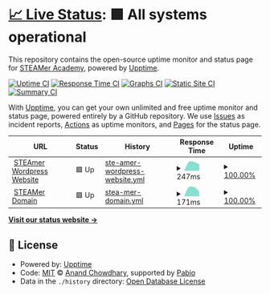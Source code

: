 # [📈 Live Status](https://STEAMer-Academy.github.io/upptime-monitoring): <!--live status--> **🟩 All systems operational**

This repository contains the open-source uptime monitor and status page for [STEAMer Academy](https://steameracademy.wordpress.com/), powered by [Upptime](https://github.com/upptime/upptime).

[![Uptime CI](https://github.com/STEAMer-Academy/upptime-monitoring/workflows/Uptime%20CI/badge.svg)](https://github.com/STEAMer-Academy/upptime-monitoring/actions?query=workflow%3A%22Uptime+CI%22)
[![Response Time CI](https://github.com/STEAMer-Academy/upptime-monitoring/workflows/Response%20Time%20CI/badge.svg)](https://github.com/STEAMer-Academy/upptime-monitoring/actions?query=workflow%3A%22Response+Time+CI%22)
[![Graphs CI](https://github.com/STEAMer-Academy/upptime-monitoring/workflows/Graphs%20CI/badge.svg)](https://github.com/STEAMer-Academy/upptime-monitoring/actions?query=workflow%3A%22Graphs+CI%22)
[![Static Site CI](https://github.com/STEAMer-Academy/upptime-monitoring/workflows/Static%20Site%20CI/badge.svg)](https://github.com/STEAMer-Academy/upptime-monitoring/actions?query=workflow%3A%22Static+Site+CI%22)
[![Summary CI](https://github.com/STEAMer-Academy/upptime-monitoring/workflows/Summary%20CI/badge.svg)](https://github.com/STEAMer-Academy/upptime-monitoring/actions?query=workflow%3A%22Summary+CI%22)

With [Upptime](https://upptime.js.org), you can get your own unlimited and free uptime monitor and status page, powered entirely by a GitHub repository. We use [Issues](https://github.com/STEAMer-Academy/upptime-monitoring/issues) as incident reports, [Actions](https://github.com/STEAMer-Academy/upptime-monitoring/actions) as uptime monitors, and [Pages](https://STEAMer-Academy.github.io/upptime-monitoring) for the status page.

<!--start: status pages-->
<!-- This summary is generated by Upptime (https://github.com/upptime/upptime) -->
<!-- Do not edit this manually, your changes will be overwritten -->
<!-- prettier-ignore -->
| URL | Status | History | Response Time | Uptime |
| --- | ------ | ------- | ------------- | ------ |
| <img alt="" src="https://icons.duckduckgo.com/ip3/steameracademy.wordpress.com.ico" height="13"> [STEAmer Wordpress Website](https://steameracademy.wordpress.com/) | 🟩 Up | [ste-amer-wordpress-website.yml](https://github.com/STEAMer-Academy/upptime-monitoring/commits/HEAD/history/ste-amer-wordpress-website.yml) | <details><summary><img alt="Response time graph" src="./graphs/ste-amer-wordpress-website/response-time-week.png" height="20"> 247ms</summary><br><a href="https://STEAMer-Academy.github.io/upptime-monitoring/history/ste-amer-wordpress-website"><img alt="Response time 247" src="https://img.shields.io/endpoint?url=https%3A%2F%2Fraw.githubusercontent.com%2FSTEAMer-Academy%2Fupptime-monitoring%2FHEAD%2Fapi%2Fste-amer-wordpress-website%2Fresponse-time.json"></a><br><a href="https://STEAMer-Academy.github.io/upptime-monitoring/history/ste-amer-wordpress-website"><img alt="24-hour response time 247" src="https://img.shields.io/endpoint?url=https%3A%2F%2Fraw.githubusercontent.com%2FSTEAMer-Academy%2Fupptime-monitoring%2FHEAD%2Fapi%2Fste-amer-wordpress-website%2Fresponse-time-day.json"></a><br><a href="https://STEAMer-Academy.github.io/upptime-monitoring/history/ste-amer-wordpress-website"><img alt="7-day response time 247" src="https://img.shields.io/endpoint?url=https%3A%2F%2Fraw.githubusercontent.com%2FSTEAMer-Academy%2Fupptime-monitoring%2FHEAD%2Fapi%2Fste-amer-wordpress-website%2Fresponse-time-week.json"></a><br><a href="https://STEAMer-Academy.github.io/upptime-monitoring/history/ste-amer-wordpress-website"><img alt="30-day response time 247" src="https://img.shields.io/endpoint?url=https%3A%2F%2Fraw.githubusercontent.com%2FSTEAMer-Academy%2Fupptime-monitoring%2FHEAD%2Fapi%2Fste-amer-wordpress-website%2Fresponse-time-month.json"></a><br><a href="https://STEAMer-Academy.github.io/upptime-monitoring/history/ste-amer-wordpress-website"><img alt="1-year response time 247" src="https://img.shields.io/endpoint?url=https%3A%2F%2Fraw.githubusercontent.com%2FSTEAMer-Academy%2Fupptime-monitoring%2FHEAD%2Fapi%2Fste-amer-wordpress-website%2Fresponse-time-year.json"></a></details> | <details><summary><a href="https://STEAMer-Academy.github.io/upptime-monitoring/history/ste-amer-wordpress-website">100.00%</a></summary><a href="https://STEAMer-Academy.github.io/upptime-monitoring/history/ste-amer-wordpress-website"><img alt="All-time uptime 100.00%" src="https://img.shields.io/endpoint?url=https%3A%2F%2Fraw.githubusercontent.com%2FSTEAMer-Academy%2Fupptime-monitoring%2FHEAD%2Fapi%2Fste-amer-wordpress-website%2Fuptime.json"></a><br><a href="https://STEAMer-Academy.github.io/upptime-monitoring/history/ste-amer-wordpress-website"><img alt="24-hour uptime 100.00%" src="https://img.shields.io/endpoint?url=https%3A%2F%2Fraw.githubusercontent.com%2FSTEAMer-Academy%2Fupptime-monitoring%2FHEAD%2Fapi%2Fste-amer-wordpress-website%2Fuptime-day.json"></a><br><a href="https://STEAMer-Academy.github.io/upptime-monitoring/history/ste-amer-wordpress-website"><img alt="7-day uptime 100.00%" src="https://img.shields.io/endpoint?url=https%3A%2F%2Fraw.githubusercontent.com%2FSTEAMer-Academy%2Fupptime-monitoring%2FHEAD%2Fapi%2Fste-amer-wordpress-website%2Fuptime-week.json"></a><br><a href="https://STEAMer-Academy.github.io/upptime-monitoring/history/ste-amer-wordpress-website"><img alt="30-day uptime 100.00%" src="https://img.shields.io/endpoint?url=https%3A%2F%2Fraw.githubusercontent.com%2FSTEAMer-Academy%2Fupptime-monitoring%2FHEAD%2Fapi%2Fste-amer-wordpress-website%2Fuptime-month.json"></a><br><a href="https://STEAMer-Academy.github.io/upptime-monitoring/history/ste-amer-wordpress-website"><img alt="1-year uptime 100.00%" src="https://img.shields.io/endpoint?url=https%3A%2F%2Fraw.githubusercontent.com%2FSTEAMer-Academy%2Fupptime-monitoring%2FHEAD%2Fapi%2Fste-amer-wordpress-website%2Fuptime-year.json"></a></details>
| <img alt="" src="https://icons.duckduckgo.com/ip3/steameracademy.me.ico" height="13"> [STEAMer Domain](https://steameracademy.me/) | 🟩 Up | [stea-mer-domain.yml](https://github.com/STEAMer-Academy/upptime-monitoring/commits/HEAD/history/stea-mer-domain.yml) | <details><summary><img alt="Response time graph" src="./graphs/stea-mer-domain/response-time-week.png" height="20"> 171ms</summary><br><a href="https://STEAMer-Academy.github.io/upptime-monitoring/history/stea-mer-domain"><img alt="Response time 171" src="https://img.shields.io/endpoint?url=https%3A%2F%2Fraw.githubusercontent.com%2FSTEAMer-Academy%2Fupptime-monitoring%2FHEAD%2Fapi%2Fstea-mer-domain%2Fresponse-time.json"></a><br><a href="https://STEAMer-Academy.github.io/upptime-monitoring/history/stea-mer-domain"><img alt="24-hour response time 171" src="https://img.shields.io/endpoint?url=https%3A%2F%2Fraw.githubusercontent.com%2FSTEAMer-Academy%2Fupptime-monitoring%2FHEAD%2Fapi%2Fstea-mer-domain%2Fresponse-time-day.json"></a><br><a href="https://STEAMer-Academy.github.io/upptime-monitoring/history/stea-mer-domain"><img alt="7-day response time 171" src="https://img.shields.io/endpoint?url=https%3A%2F%2Fraw.githubusercontent.com%2FSTEAMer-Academy%2Fupptime-monitoring%2FHEAD%2Fapi%2Fstea-mer-domain%2Fresponse-time-week.json"></a><br><a href="https://STEAMer-Academy.github.io/upptime-monitoring/history/stea-mer-domain"><img alt="30-day response time 171" src="https://img.shields.io/endpoint?url=https%3A%2F%2Fraw.githubusercontent.com%2FSTEAMer-Academy%2Fupptime-monitoring%2FHEAD%2Fapi%2Fstea-mer-domain%2Fresponse-time-month.json"></a><br><a href="https://STEAMer-Academy.github.io/upptime-monitoring/history/stea-mer-domain"><img alt="1-year response time 171" src="https://img.shields.io/endpoint?url=https%3A%2F%2Fraw.githubusercontent.com%2FSTEAMer-Academy%2Fupptime-monitoring%2FHEAD%2Fapi%2Fstea-mer-domain%2Fresponse-time-year.json"></a></details> | <details><summary><a href="https://STEAMer-Academy.github.io/upptime-monitoring/history/stea-mer-domain">100.00%</a></summary><a href="https://STEAMer-Academy.github.io/upptime-monitoring/history/stea-mer-domain"><img alt="All-time uptime 100.00%" src="https://img.shields.io/endpoint?url=https%3A%2F%2Fraw.githubusercontent.com%2FSTEAMer-Academy%2Fupptime-monitoring%2FHEAD%2Fapi%2Fstea-mer-domain%2Fuptime.json"></a><br><a href="https://STEAMer-Academy.github.io/upptime-monitoring/history/stea-mer-domain"><img alt="24-hour uptime 100.00%" src="https://img.shields.io/endpoint?url=https%3A%2F%2Fraw.githubusercontent.com%2FSTEAMer-Academy%2Fupptime-monitoring%2FHEAD%2Fapi%2Fstea-mer-domain%2Fuptime-day.json"></a><br><a href="https://STEAMer-Academy.github.io/upptime-monitoring/history/stea-mer-domain"><img alt="7-day uptime 100.00%" src="https://img.shields.io/endpoint?url=https%3A%2F%2Fraw.githubusercontent.com%2FSTEAMer-Academy%2Fupptime-monitoring%2FHEAD%2Fapi%2Fstea-mer-domain%2Fuptime-week.json"></a><br><a href="https://STEAMer-Academy.github.io/upptime-monitoring/history/stea-mer-domain"><img alt="30-day uptime 100.00%" src="https://img.shields.io/endpoint?url=https%3A%2F%2Fraw.githubusercontent.com%2FSTEAMer-Academy%2Fupptime-monitoring%2FHEAD%2Fapi%2Fstea-mer-domain%2Fuptime-month.json"></a><br><a href="https://STEAMer-Academy.github.io/upptime-monitoring/history/stea-mer-domain"><img alt="1-year uptime 100.00%" src="https://img.shields.io/endpoint?url=https%3A%2F%2Fraw.githubusercontent.com%2FSTEAMer-Academy%2Fupptime-monitoring%2FHEAD%2Fapi%2Fstea-mer-domain%2Fuptime-year.json"></a></details>

<!--end: status pages-->

[**Visit our status website →**](https://STEAMer-Academy.github.io/upptime-monitoring)

## 📄 License

- Powered by: [Upptime](https://github.com/upptime/upptime)
- Code: [MIT](./LICENSE) © [Anand Chowdhary](https://anandchowdhary.com), supported by [Pabio](https://pabio.com)
- Data in the `./history` directory: [Open Database License](https://opendatacommons.org/licenses/odbl/1-0/)
